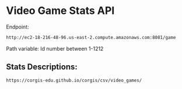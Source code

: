# Video Game Stats API
Endpoint:
```bash
http://ec2-18-216-48-96.us-east-2.compute.amazonaws.com:8081/game
```
Path variable: Id number between 1-1212

## Stats Descriptions:
```bash
https://corgis-edu.github.io/corgis/csv/video_games/
```
